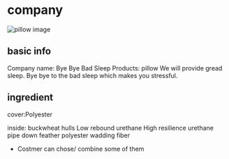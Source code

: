 # company
![pillow image](https://github.com/ayyyane/unit3_g11/assets/142702159/57c33d32-a197-4e80-ae9d-53ac487a62f7)

## basic info
Company name: Bye Bye Bad Sleep
Products: pillow
We will provide gread sleep. Bye bye to the bad sleep which makes you stressful.

## ingredient
cover:Polyester

inside: buckwheat hulls
        Low rebound urethane
        High resilience urethane
        pipe
        down
        feather
        polyester wadding
        fiber

* Costmer can chose/ combine some of them

## 
